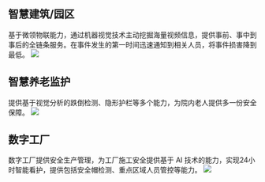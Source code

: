 ﻿## 智慧建筑/园区
基于微领物联能力，通过机器视觉技术主动挖掘海量视频信息，提供事前、事中到事后的全链条服务。在事件发生的第一时间迅速通知到相关人员，将事件损害降到最低。
![](https://main.qcloudimg.com/raw/2a2587a0972e61340fdb590f4b5571f6.png)

## 智慧养老监护
提供基于视觉分析的跌倒检测、隐形护栏等多个能力，为院内老人提供多一份安全保障。
![](https://main.qcloudimg.com/raw/7b548625d50f63ffc6a025d07c70a38b.png)

## 数字工厂
数字工厂提供安全生产管理，为工厂施工安全提供基于 AI 技术的能力，实现24小时智能看护，提供包括安全帽检测、重点区域人员管控等能力。
![](https://main.qcloudimg.com/raw/d95c87b635020a28894d961128c9f8c8.png)